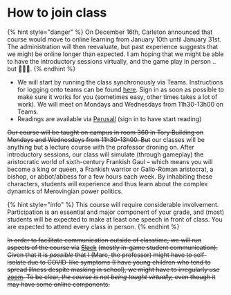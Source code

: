# How to join class

{% hint style="danger" %}
On December 16th, Carleton announced that course would move to online learning from January 10th until January 31st. The administration will then reevaluate, but past experience suggests that we might be online longer than expected. I am hoping that we might be able to have the introductory sessions virtually, and the game play in person .. but 🤷🏽‍♂️.&#x20;
{% endhint %}

* We will start by running the class synchronously via Teams. Instructions for logging onto teams can be found [here](digital-tools/ms-teams/). Sign in as soon as possible to make sure it works for you (sometimes easy, other times takes a lot of work). We will meet on Mondays and Wednesdays from 11h30-13h00 on Teams.&#x20;
* Readings are available via [Perusall](digital-tools/perusall/) (sign in to have start reading)

~~Our course will be taught on campus in room 360 in Tory Building on Mondays and Wednesdays from 11h30-13h00.  But~~ our classes will be anything but a lecture course with the professor droning on. After introductory sessions, our class will simulate (through gameplay) the aristocratic world of sixth-century Frankish Gaul – which means you will become a king or queen, a Frankish warrior or Gallo-Roman aristocrat, a bishop, or abbot/abbess for a few hours each week. By inhabiting these characters, students will experience and thus learn about the complex dynamics of Merovingian power politics.

{% hint style="info" %}
This course will require considerable involvement. Participation is an essential and major component of your grade, and (most) students will be expected to make at least one speech in front of class. You are expected to attend every class in person.
{% endhint %}

~~In order to facilitate communication outside of classtime, we will run aspects of the course via~~ [~~Slack~~](digital-tools/slack.md) ~~(mostly in-game student communication). Given that it is _possible_ that I (Marc, the professor) might have to self-isolate due to COVID-like symptoms (I have young children who tend to spread illness despite masking in school), we might have to irregularly use~~ [~~zoom~~](digital-tools/zoom.md)~~. To be clear, _the course is not being taught virtually,_ even though it may have some online components.~~&#x20;
